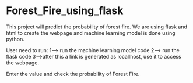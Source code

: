 # Forest_Fire_using_flask
This project will predict the probability of forest fire.
We are using flask and html to create the webpage and machine learning model is done using python.

User need to run:
1--> run the machine learning model code
2--> run the flask code
3-->after this a link is generated as locallhost, use it to access the webpage.

Enter the value and check the probability of Forest Fire.
